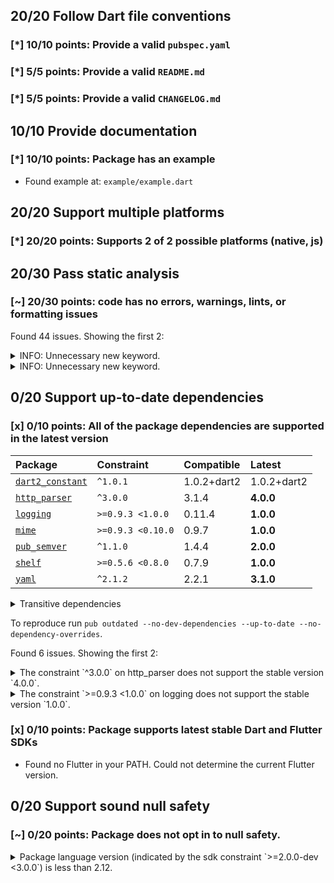 ## 20/20 Follow Dart file conventions

### [*] 10/10 points: Provide a valid `pubspec.yaml`


### [*] 5/5 points: Provide a valid `README.md`


### [*] 5/5 points: Provide a valid `CHANGELOG.md`


## 10/10 Provide documentation

### [*] 10/10 points: Package has an example

* Found example at: `example/example.dart`

## 20/20 Support multiple platforms

### [*] 20/20 points: Supports 2 of 2 possible platforms (**native**, **js**)


## 20/30 Pass static analysis

### [~] 20/30 points: code has no errors, warnings, lints, or formatting issues

Found 44 issues. Showing the first 2:

<details>
<summary>
INFO: Unnecessary new keyword.
</summary>

`lib/repository.dart:27:15`

```
   ╷
27 │     _cached = new Version.parse(versionString);
   │               ^^^^^^^^^^^^^^^^^^^^^^^^^^^^^^^^
   ╵
```

To reproduce make sure you are using [pedantic](https://pub.dev/packages/pedantic#using-the-lints) and run `dartanalyzer lib/repository.dart`
</details>
<details>
<summary>
INFO: Unnecessary new keyword.
</summary>

`lib/repository.dart:109:7`

```
    ╷
109 │       new GenericProcessingException('ValidationError: $message');
    │       ^^^^^^^^^^^^^^^^^^^^^^^^^^^^^^^^^^^^^^^^^^^^^^^^^^^^^^^^^^^
    ╵
```

To reproduce make sure you are using [pedantic](https://pub.dev/packages/pedantic#using-the-lints) and run `dartanalyzer lib/repository.dart`
</details>

## 0/20 Support up-to-date dependencies

### [x] 0/10 points: All of the package dependencies are supported in the latest version

|Package|Constraint|Compatible|Latest|
|:-|:-|:-|:-|
|[`dart2_constant`]|`^1.0.1`|1.0.2+dart2|1.0.2+dart2|
|[`http_parser`]|`^3.0.0`|3.1.4|**4.0.0**|
|[`logging`]|`>=0.9.3 <1.0.0`|0.11.4|**1.0.0**|
|[`mime`]|`>=0.9.3 <0.10.0`|0.9.7|**1.0.0**|
|[`pub_semver`]|`^1.1.0`|1.4.4|**2.0.0**|
|[`shelf`]|`>=0.5.6 <0.8.0`|0.7.9|**1.0.0**|
|[`yaml`]|`^2.1.2`|2.2.1|**3.1.0**|

<details><summary>Transitive dependencies</summary>

|Package|Constraint|Compatible|Latest|
|:-|:-|:-|:-|
|[`async`]|-|2.5.0|2.5.0|
|[`charcode`]|-|1.2.0|1.2.0|
|[`collection`]|-|1.15.0|1.15.0|
|[`source_span`]|-|1.8.1|1.8.1|
|[`stack_trace`]|-|1.10.0|1.10.0|
|[`stream_channel`]|-|2.1.0|2.1.0|
|[`string_scanner`]|-|1.1.0|1.1.0|
|[`term_glyph`]|-|1.2.0|1.2.0|
|[`typed_data`]|-|1.3.0|1.3.0|
</details>

To reproduce run `pub outdated --no-dev-dependencies --up-to-date --no-dependency-overrides`.

[`dart2_constant`]: https://pub.dev/packages/dart2_constant
[`http_parser`]: https://pub.dev/packages/http_parser
[`logging`]: https://pub.dev/packages/logging
[`mime`]: https://pub.dev/packages/mime
[`pub_semver`]: https://pub.dev/packages/pub_semver
[`shelf`]: https://pub.dev/packages/shelf
[`yaml`]: https://pub.dev/packages/yaml
[`async`]: https://pub.dev/packages/async
[`charcode`]: https://pub.dev/packages/charcode
[`collection`]: https://pub.dev/packages/collection
[`source_span`]: https://pub.dev/packages/source_span
[`stack_trace`]: https://pub.dev/packages/stack_trace
[`stream_channel`]: https://pub.dev/packages/stream_channel
[`string_scanner`]: https://pub.dev/packages/string_scanner
[`term_glyph`]: https://pub.dev/packages/term_glyph
[`typed_data`]: https://pub.dev/packages/typed_data

Found 6 issues. Showing the first 2:

<details>
<summary>
The constraint `^3.0.0` on http_parser does not support the stable version `4.0.0`.
</summary>

Try running `dart pub upgrade --major-versions http_parser` to update the constraint.
</details>
<details>
<summary>
The constraint `>=0.9.3 <1.0.0` on logging does not support the stable version `1.0.0`.
</summary>

Try running `dart pub upgrade --major-versions logging` to update the constraint.
</details>

### [x] 0/10 points: Package supports latest stable Dart and Flutter SDKs

* Found no Flutter in your PATH. Could not determine the current Flutter version.

## 0/20 Support sound null safety

### [~] 0/20 points: Package does not opt in to null safety.

<details>
<summary>
Package language version (indicated by the sdk constraint `>=2.0.0-dev <3.0.0`) is less than 2.12.
</summary>

Consider [migrating](https://dart.dev/null-safety/migration-guide).
</details>